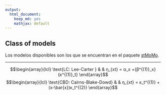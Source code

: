 ```yaml
---
output: 
  html_document: 
    keep_md: yes
    mathjax: default
---
```


## Class of models
Los modelos disponibles son los que se encuentran en el paquete [stMoMo](https://cran.r-project.org/web/packages/StMoMo/vignettes/StMoMoVignette.pdf).     

<hr/>

$$\begin{array}{lcl}
\text{LC: Lee-Carter   } &  & η_{xt} = α_x +{β^{(1)}_x}{κ^{(1)}_t}
\end{array}$$
$$\begin{array}{lcl}
\text{CBD: Cairns-Blake-Dowd} &  & η_{xt} = κ_t^{(1)} + (x-\bar{x})κ_t^{(2)}
\end{array}$$

